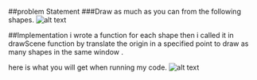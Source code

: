 ##problem Statement
###Draw as much as you can from the following shapes.
![alt text](https://i.imgur.com/dclaWav.jpg "Assignment 1")

##Implementation 
i wrote a function for each shape then i called it in drawScene function 
by translate the origin in a specified point to draw as many shapes in the same window .

here is what you will get when running my code.
![alt text](https://i.imgur.com/kMFF51V.png?2 "My Output")
